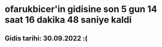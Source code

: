 # ofarukbicer'in gidisine son 5 gun 14 saat 16 dakika 48 saniye kaldi

## Gidis tarihi: 30.09.2022 :(
